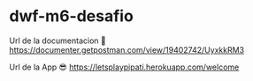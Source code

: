 # dwf-m6-desafio

Url de la documentacion 🤯
https://documenter.getpostman.com/view/19402742/UyxkkRM3

Url de la App 😎
https://letsplaypipati.herokuapp.com/welcome

